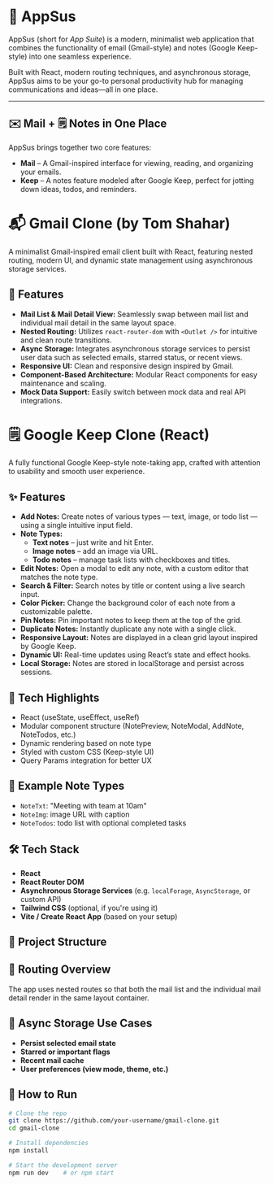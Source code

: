 # 🧩 AppSus

AppSus (short for *App Suite*) is a modern, minimalist web application that combines the functionality of email (Gmail-style) and notes (Google Keep-style) into one seamless experience.

Built with React, modern routing techniques, and asynchronous storage, AppSus aims to be your go-to personal productivity hub for managing communications and ideas—all in one place.

---

## ✉️ Mail + 🗒️ Notes in One Place

AppSus brings together two core features:

- **Mail** – A Gmail-inspired interface for viewing, reading, and organizing your emails.
- **Keep** – A notes feature modeled after Google Keep, perfect for jotting down ideas, todos, and reminders.


# 📬 Gmail Clone (by Tom Shahar)

A minimalist Gmail-inspired email client built with React, featuring nested routing, modern UI, and dynamic state management using asynchronous storage services.

## 🚀 Features

- **Mail List & Mail Detail View:** Seamlessly swap between mail list and individual mail detail in the same layout space.
- **Nested Routing:** Utilizes `react-router-dom` with `<Outlet />` for intuitive and clean route transitions.
- **Async Storage:** Integrates asynchronous storage services to persist user data such as selected emails, starred status, or recent views.
- **Responsive UI:** Clean and responsive design inspired by Gmail.
- **Component-Based Architecture:** Modular React components for easy maintenance and scaling.
- **Mock Data Support:** Easily switch between mock data and real API integrations.

# 🗒️ Google Keep Clone (React)

A fully functional Google Keep-style note-taking app, crafted with attention to usability and smooth user experience.

## ✨ Features

- **Add Notes:** Create notes of various types — text, image, or todo list — using a single intuitive input field.
- **Note Types:** 
  - **Text notes** – just write and hit Enter.
  - **Image notes** – add an image via URL.
  - **Todo notes** – manage task lists with checkboxes and titles.
- **Edit Notes:** Open a modal to edit any note, with a custom editor that matches the note type.
- **Search & Filter:** Search notes by title or content using a live search input.
- **Color Picker:** Change the background color of each note from a customizable palette.
- **Pin Notes:** Pin important notes to keep them at the top of the grid.
- **Duplicate Notes:** Instantly duplicate any note with a single click.
- **Responsive Layout:** Notes are displayed in a clean grid layout inspired by Google Keep.
- **Dynamic UI:** Real-time updates using React’s state and effect hooks.
- **Local Storage:** Notes are stored in localStorage and persist across sessions.

## 🧠 Tech Highlights

- React (useState, useEffect, useRef)
- Modular component structure (NotePreview, NoteModal, AddNote, NoteTodos, etc.)
- Dynamic rendering based on note type
- Styled with custom CSS (Keep-style UI)
- Query Params integration for better UX

## 🎨 Example Note Types

- `NoteTxt`: "Meeting with team at 10am"
- `NoteImg`: image URL with caption
- `NoteTodos`: todo list with optional completed tasks


## 🛠️ Tech Stack

- **React**
- **React Router DOM**
- **Asynchronous Storage Services** (e.g. `localForage`, `AsyncStorage`, or custom API)
- **Tailwind CSS** (optional, if you're using it)
- **Vite / Create React App** (based on your setup)

## 📁 Project Structure



## 🧭 Routing Overview

The app uses nested routes so that both the mail list and the individual mail detail render in the same layout container.




## 💾 Async Storage Use Cases

- **Persist selected email state**
- **Starred or important flags**
- **Recent mail cache**
- **User preferences (view mode, theme, etc.)**

## 🧪 How to Run

```bash
# Clone the repo
git clone https://github.com/your-username/gmail-clone.git
cd gmail-clone

# Install dependencies
npm install

# Start the development server
npm run dev    # or npm start
